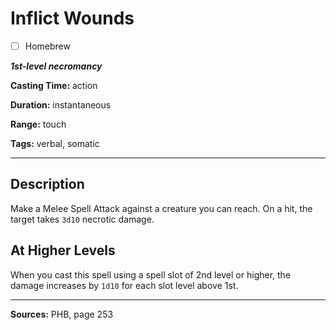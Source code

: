 # Inflict Wounds

- [ ] Homebrew

***1st-level necromancy***

**Casting Time:** action

**Duration:** instantaneous

**Range:** touch

**Tags:** verbal, somatic

---

## Description
Make a Melee Spell Attack against a creature you can reach.
On a hit, the target takes `3d10` necrotic damage.

## At Higher Levels
When you cast this spell using a spell slot of 2nd level or higher, the damage increases by `1d10` for each slot level above 1st.

---

**Sources:** PHB, page 253
